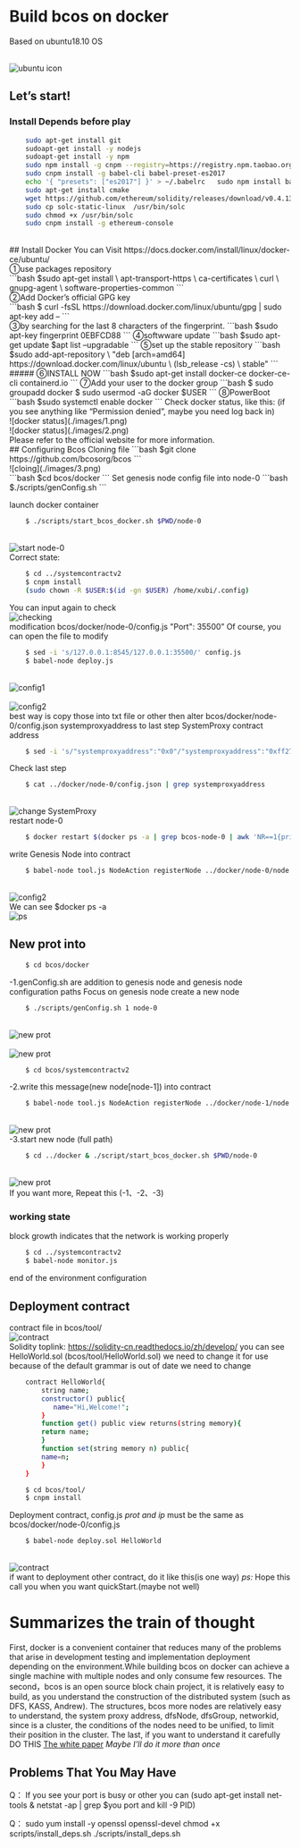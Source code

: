 **Build bcos on docker**
====================
Based on ubuntu18.10 OS

<br>![ubuntu icon](./images/0.png)<br>

## **Let’s start!**
### Install Depends before play
```bash
	sudo apt-get install git
	sudoapt-get install -y nodejs 
	sudoapt-get install -y npm
	sudo npm install -g cnpm --registry=https://registry.npm.taobao.org
	sudo cnpm install -g babel-cli babel-preset-es2017
	echo '{ "presets": ["es2017"] }' > ~/.babelrc	sudo npm install babel-cli
	sudo apt-get install cmake
	wget https://github.com/ethereum/solidity/releases/download/v0.4.13/solc-static-linux
	sudo cp solc-static-linux  /usr/bin/solc
	sudo chmod +x /usr/bin/solc
	sudo cnpm install -g ethereum-console
```
<br>
## Install Docker
You can Visit  https://docs.docker.com/install/linux/docker-ce/ubuntu/
<br>
①use packages repository
<br>
```bash
	$sudo apt-get install \
	apt-transport-https \
	ca-certificates \
	curl \
	gnupg-agent \
	software-properties-common
```
<br>
②Add Docker’s official GPG key
<br>
```bash
	$ curl -fsSL https://download.docker.com/linux/ubuntu/gpg | sudo apt-key add –
```
<br>
③by searching for the last 8 characters of the fingerprint.
```bash
	$sudo apt-key fingerprint 0EBFCD88      
```
④softwware update
```bash
	$sudo apt-get update
	$apt list –upgradable
```
⑤set up the stable repository
```bash
	$sudo add-apt-repository \
    "deb [arch=amd64] https://download.docker.com/linux/ubuntu \
    (lsb_release -cs) \
    stable"
```
<br>
##### ⑥INSTALL NOW
```bash
	$sudo apt-get install docker-ce docker-ce-cli containerd.io
```
⑦Add your user to the docker group
```bash	
	$ sudo groupadd docker
	$ sudo usermod -aG docker $USER
```
⑧PowerBoot
```bash	
	$sudo systemctl enable docker     
```
Check docker status, like this:
 (if you see anything like “Permission denied”,  maybe you need log back in)
<br>![docker status](./images/1.png)<br>
![docker status](./images/2.png)<br>
Please refer to the official website for more information.
<br>
## Configuring Bcos
Cloning file
```bash	
	$git clone https://github.com/bcosorg/bcos
```
<br>![cloing](./images/3.png)<br>
```bash
	$cd bcos/docker
```
Set genesis node config file into node-0
```bash	
	$./scripts/genConfig.sh
```

launch docker container
```bash
	$ ./scripts/start_bcos_docker.sh $PWD/node-0
```
<br>![start node-0](./images/4.png)<br>
 Correct state:

```bash
	$ cd ../systemcontractv2
	$ cnpm install
	(sudo chown -R $USER:$(id -gn $USER) /home/xubi/.config)
```
You can input again to check
<br>![checking](./images/5.png)<br>
 modification bcos/docker/node-0/config.js  "Port": 35500”
Of course, you can open the file to modify
```bash
	$ sed -i 's/127.0.0.1:8545/127.0.0.1:35500/' config.js
	$ babel-node deploy.js
```
<br>![config1](./images/6.png)<br>
<br>![config2](./images/7.png)<br>
best way is copy those into txt file or other
then alter bcos/docker/node-0/config.json systemproxyaddress to last step SystemProxy contract address
```bash
	$ sed -i 's/"systemproxyaddress":"0x0"/"systemproxyaddress":"0xff27dc5cc5144c626b9fdc26b2f292d9df062470"/' ../docker/node-0/config.json
```
Check last step
```bash
	$ cat ../docker/node-0/config.json | grep systemproxyaddress
```
<br>![change SystemProxy](./images/8.png)<br>
restart node-0
```bash
	$ docker restart $(docker ps -a | grep bcos-node-0 | awk 'NR==1{print$1}')
```
write Genesis Node into contract
```bash
	$ babel-node tool.js NodeAction registerNode ../docker/node-0/node.json
```
<br>![config2](./images/9.png)<br>
We can see $docker ps -a
<br>![ps](./images/10.png)<br>

## New prot into
```bash
	$ cd bcos/docker
```
-1.genConfig.sh are addition to genesis node and genesis node configuration paths
Focus on genesis node create a new node
```bash
	$ ./scripts/genConfig.sh 1 node-0
```
<br>![new prot](./images/12.png)<br>
<br>![new prot](./images/13.png)<br>
```bash
	$ cd bcos/systemcontractv2
```
-2.write this message(new node[node-1]) into contract
```bash
	$ babel-node tool.js NodeAction registerNode ../docker/node-1/node.json 
```
<br>![new prot](./images/14.png)<br>
-3.start new node (full path)
```bash
	$ cd ../docker & ./script/start_bcos_docker.sh $PWD/node-0
```
<br>![new prot](./images/15.png)<br>
If you want more, Repeat this (-1、-2、-3) 
### working state
block growth indicates that the network is working properly
```bash
	$ cd ../systemcontractv2
	$ babel-node monitor.js
```
end of the environment configuration

## Deployment contract
contract file in bcos/tool/
<br>![contract](./images/11.png)<br>
Solidity toplink: https://solidity-cn.readthedocs.io/zh/develop/
you can see HelloWorld.sol
(bcos/tool/HelloWorld.sol)
we need to change it for use
because of the default grammar is out of date
we need to change 
```bash
	contract HelloWorld{
	    string name;
	    constructor() public{
	       name="Hi,Welcome!";
	    }
	    function get() public view returns(string memory){
		return name;
	    }
	    function set(string memory n) public{
		name=n;
	    }
	}
```
```bash
	$ cd bcos/tool/
	$ cnpm install
```
Deployment contract, config.js *prot and ip* must be the same as bcos/docker/node-0/config.js 
```bash
	$ babel-node deploy.sol HelloWorld
```
<br>![contract](./images/16.png)<br>
if want to deployment other contract, do it like this(is one way)
*ps:* Hope this call you when you want quickStart.(maybe not well)

Summarizes the train of thought
==============================
First, docker is a convenient container that reduces many of the problems that arise in development testing and implementation deployment depending on the environment.While building bcos on docker can achieve a single machine with multiple nodes and only consume few resources. 
The second，bcos is an open source block chain project, it is relatively easy to build, as you understand the construction of the distributed system (such as DFS, KASS, Andrew). The structures, bcos more nodes are relatively easy to understand, the system proxy address, dfsNode, dfsGroup, networkid, since is a cluster, the conditions of the nodes need to be unified, to limit their position in the cluster.
The last, if you want to understand it carefully    DO THIS [The white paper](https://github.com/bcosorg/bcos/blob/master/doc/manual/manual.md)
*Maybe I'll do it more than once*
<br>
## Problems That You May Have
Q：
If you see your port is busy or other you can (sudo apt-get install net-tools  & netstat -ap | grep $you port and kill -9 PID) 


Q：
sudo yum install -y openssl openssl-devel
chmod +x scripts/install_deps.sh
./scripts/install_deps.sh

